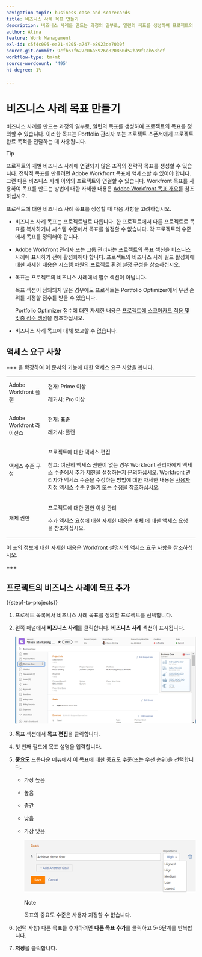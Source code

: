 ```yaml
---
navigation-topic: business-case-and-scorecards
title: 비즈니스 사례 목표 만들기
description: 비즈니스 사례를 만드는 과정의 일부로, 일련의 목표를 생성하여 프로젝트의 목표를 정의할 수 있습니다. 비즈니스 사례 목표는 프로젝트 완료를 위해 Portfolio 관리자 또는 프로젝트 스폰서와 통신하는 데 사용됩니다.
author: Alina
feature: Work Management
exl-id: c5f4c095-ea21-4205-a747-e8923de7030f
source-git-commit: 9cfb67f627c06a5926e820860d52ba9f1ab58bcf
workflow-type: tm+mt
source-wordcount: '495'
ht-degree: 1%

---
```


# 비즈니스 사례 목표 만들기

<!-- Audited: 4/2025 -->

비즈니스 사례를 만드는 과정의 일부로, 일련의 목표를 생성하여 프로젝트의 목표를 정의할 수 있습니다. 이러한 목표는 Portfolio 관리자 또는 프로젝트 스폰서에게 프로젝트 완료 목적을 전달하는 데 사용됩니다.

<!--
<p data-mc-conditions="QuicksilverOrClassic.Draft mode">(NOTE: below snippet: NWE only, not classic)</p>
-->

>[!TIP]
>
>프로젝트의 개별 비즈니스 사례에 연결되지 않은 조직의 전략적 목표를 생성할 수 있습니다. 전략적 목표를 만들려면 Adobe Workfront 목표에 액세스할 수 있어야 합니다. 그런 다음 비즈니스 사례 이외의 프로젝트와 연결할 수 있습니다. Workfront 목표를 사용하여 목표를 만드는 방법에 대한 자세한 내용은 [Adobe Workfront 목표 개요](../../../workfront-goals/goal-management/wf-goals-overview.md)를 참조하십시오.

프로젝트에 대한 비즈니스 사례 목표를 생성할 때 다음 사항을 고려하십시오.

* 비즈니스 사례 목표는 프로젝트별로 다릅니다. 한 프로젝트에서 다른 프로젝트로 목표를 복사하거나 시스템 수준에서 목표를 설정할 수 없습니다. 각 프로젝트의 수준에서 목표를 정의해야 합니다.
* Adobe Workfront 관리자 또는 그룹 관리자는 프로젝트의 목표 섹션을 비즈니스 사례에 표시하기 전에 활성화해야 합니다. 프로젝트의 비즈니스 사례 필드 활성화에 대한 자세한 내용은 [시스템 차원의 프로젝트 환경 설정 구성](../../../administration-and-setup/set-up-workfront/configure-system-defaults/set-project-preferences.md)을 참조하십시오.

* 목표는 프로젝트의 비즈니스 사례에서 필수 섹션이 아닙니다.

  목표 섹션이 정의되지 않은 경우에도 프로젝트는 Portfolio Optimizer에서 우선 순위를 지정할 점수를 받을 수 있습니다.

  Portfolio Optimizer 점수에 대한 자세한 내용은 [프로젝트에 스코어카드 적용 및 맞춤 점수 생성](../../../manage-work/projects/define-a-business-case/apply-scorecard-to-project-to-generate-alignment-score.md)을 참조하십시오.

* 비즈니스 사례 목표에 대해 보고할 수 없습니다.

## 액세스 요구 사항

+++ 을 확장하여 이 문서의 기능에 대한 액세스 요구 사항을 봅니다.

<table style="table-layout:auto"> 
 <col> 
 </col> 
 <col> 
 </col> 
 <tbody> 
  <tr> 
   <td role="rowheader">Adobe Workfront 플랜</td> 
   <td> <p>현재: Prime 이상</p>
   <p>레거시: Pro 이상</p>  </td> 
  </tr> 
  <tr> 
   <td role="rowheader">Adobe Workfront 라이선스</td>
   <td> 
   <p>현재: 표준</p> 
   <p>레거시: 플랜 </p> 
   </td> 
  </tr> 
  <tr> 
   <td role="rowheader">액세스 수준 구성</td> 
   <td> <p>프로젝트에 대한 액세스 편집</p> <p>참고: 여전히 액세스 권한이 없는 경우 Workfront 관리자에게 액세스 수준에서 추가 제한을 설정하는지 문의하십시오. Workfront 관리자가 액세스 수준을 수정하는 방법에 대한 자세한 내용은 <a href="../../../administration-and-setup/add-users/configure-and-grant-access/create-modify-access-levels.md" class="MCXref xref">사용자 지정 액세스 수준 만들기 또는 수정</a>을 참조하십시오.</p> </td> 
  </tr> 
  <tr> 
   <td role="rowheader">개체 권한</td> 
   <td> <p>프로젝트에 대한 권한 이상 관리</p> <p>추가 액세스 요청에 대한 자세한 내용은 <a href="../../../workfront-basics/grant-and-request-access-to-objects/request-access.md" class="MCXref xref">개체 </a>에 대한 액세스 요청 을 참조하십시오.</p> </td> 
  </tr> 
 </tbody> 
</table>

이 표의 정보에 대한 자세한 내용은 [Workfront 설명서의 액세스 요구 사항](/help/quicksilver/administration-and-setup/add-users/access-levels-and-object-permissions/access-level-requirements-in-documentation.md)을 참조하십시오.

+++

## 프로젝트의 비즈니스 사례에 목표 추가

{{step1-to-projects}}

1. 프로젝트 목록에서 비즈니스 사례 목표를 정의할 프로젝트를 선택합니다.
1. 왼쪽 패널에서 **비즈니스 사례**&#x200B;를 클릭합니다. **비즈니스 사례** 섹션이 표시됩니다.

   ![비즈니스 사례 정보](assets/business-case-page-info-goals-expenses-nwe-350x123.png)

1. **목표** 섹션에서 **목표 편집**&#x200B;을 클릭합니다.

1. 첫 번째 필드에 목표 설명을 입력합니다.

1. **중요도** 드롭다운 메뉴에서 이 목표에 대한 중요도 수준(또는 우선 순위)을 선택합니다.

   * 가장 높음
   * 높음
   * 중간
   * 낮음
   * 가장 낮음

     ![중요도](assets/g1-350x76.png)

     >[!NOTE]
     >
     >목표의 중요도 수준은 사용자 지정할 수 없습니다.

1. (선택 사항) 다른 목표를 추가하려면 **다른 목표 추가**&#x200B;를 클릭하고 5-6단계를 반복합니다.

1. **저장**&#x200B;을 클릭합니다.
